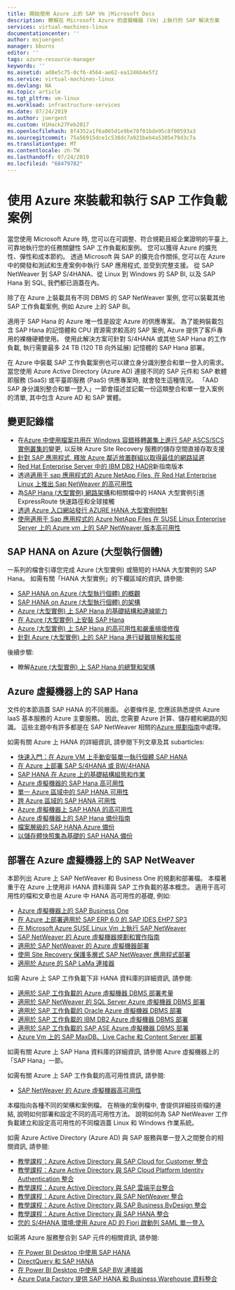 ```yaml
---
title: 開始使用 Azure 上的 SAP Vm |Microsoft Docs
description: 瞭解在 Microsoft Azure 的虛擬機器 (Vm) 上執行的 SAP 解決方案
services: virtual-machines-linux
documentationcenter: ''
author: msjuergent
manager: bburns
editor: ''
tags: azure-resource-manager
keywords: ''
ms.assetid: ad8e5c75-0cf6-4564-ae62-ea1246b4e5f2
ms.service: virtual-machines-linux
ms.devlang: NA
ms.topic: article
ms.tgt_pltfrm: vm-linux
ms.workload: infrastructure-services
ms.date: 07/24/2019
ms.author: juergent
ms.custom: H1Hack27Feb2017
ms.openlocfilehash: 8f4352a1f6a065d1e9be78f01bde95c8f00593a3
ms.sourcegitcommit: 75a56915dce1c538dc7a921beb4a5305e79d3c7a
ms.translationtype: MT
ms.contentlocale: zh-TW
ms.lasthandoff: 07/24/2019
ms.locfileid: "68479782"
---
```

# <a name="use-azure-to-host-and-run-sap-workload-scenarios"></a>使用 Azure 來裝載和執行 SAP 工作負載案例

當您使用 Microsoft Azure 時, 您可以在可調整、符合規範且經企業證明的平臺上, 可靠地執行您的任務關鍵性 SAP 工作負載和案例。 您可以獲得 Azure 的擴充性、彈性和成本節約。 透過 Microsoft 與 SAP 的擴充合作關係, 您可以在 Azure 中的開發和測試和生產案例中執行 SAP 應用程式, 並受到完整支援。 從 SAP NetWeaver 到 SAP S/4HANA、從 Linux 到 Windows 的 SAP BI, 以及 SAP Hana 到 SQL, 我們都已涵蓋在內。

除了在 Azure 上裝載具有不同 DBMS 的 SAP NetWeaver 案例, 您可以裝載其他 SAP 工作負載案例, 例如 Azure 上的 SAP BI。 

適用于 SAP Hana 的 Azure 唯一性是設定 Azure 的供應專案。 為了能夠裝載包含 SAP Hana 的記憶體和 CPU 資源需求較高的 SAP 案例, Azure 提供了客戶專用的裸機硬體使用。 使用此解決方案可針對 S/4HANA 或其他 SAP Hana 的工作負載, 執行需要最多 24 TB (120 TB 向外延展) 記憶體的 SAP Hana 部署。 

在 Azure 中裝載 SAP 工作負載案例也可以建立身分識別整合和單一登入的需求。 當您使用 Azure Active Directory (Azure AD) 連接不同的 SAP 元件和 SAP 軟體即服務 (SaaS) 或平臺即服務 (PaaS) 供應專案時, 就會發生這種情況。 「AAD SAP 身分識別整合和單一登入」一節會描述並記載一份這類整合和單一登入案例的清單, 其中包含 Azure AD 和 SAP 實體。

## <a name="change-log"></a>變更記錄檔

- 在[Azure 中使用檔案共用在 Windows 容錯移轉叢集上進行 SAP ASCS/SCS 實例叢集的](sap-high-availability-guide-wsfc-file-share.md)變更, 以反映 Azure Site Recovery 服務的儲存空間直接存取支援
- [針對 SAP 應用程式, 釋放 Azure 鄰近放置群組以取得最佳的網路延遲](sap-proximity-placement-scenarios.md)
- [Red Hat Enterprise Server 中的 IBM DB2 HADR](high-availability-guide-rhel-ibm-db2-luw.md)新指南版本
- 透過[適用于 sap 應用程式的 Azure NetApp Files, 在 Red Hat Enterprise Linux 上推出 Sap NetWeaver 的高可用性](high-availability-guide-rhel-netapp-files.md)
- 為[SAP Hana (大型實例) 網路架構](https://docs.microsoft.com/azure/virtual-machines/workloads/sap/hana-network-architecture)和相關檔中的 HANA 大型實例引進 ExpressRoute 快速路徑和全球接觸
- [透過 Azure 入口網站發行 AZURE HANA 大型實例控制](hana-li-portal.md)
- [使用適用于 Sap 應用程式的 Azure NetApp Files 在 SUSE Linux Enterprise Server 上的 Azure vm 上的 SAP NetWeaver 版本高可用性](high-availability-guide-suse-netapp-files.md)







## <a name="sap-hana-on-azure-large-instances"></a>SAP HANA on Azure (大型執行個體)

一系列的檔會引導您完成 Azure (大型實例) 或簡短的 HANA 大型實例的 SAP Hana。 如需有關「HANA 大型實例」的下欄區域的資訊, 請參閱:

- [SAP HANA on Azure (大型執行個體) 的概觀](https://docs.microsoft.com/azure/virtual-machines/workloads/sap/hana-overview-architecture)
- [SAP HANA on Azure (大型執行個體) 的架構](https://docs.microsoft.com/azure/virtual-machines/workloads/sap/hana-architecture)
- [Azure (大型實例) 上 SAP Hana 的基礎結構和連線能力](https://docs.microsoft.com/azure/virtual-machines/workloads/sap/hana-overview-infrastructure-connectivity)
- [在 Azure (大型實例) 上安裝 SAP Hana](https://docs.microsoft.com/azure/virtual-machines/workloads/sap/hana-installation)
- [Azure (大型實例) 上 SAP Hana 的高可用性和嚴重損壞修復](https://docs.microsoft.com/azure/virtual-machines/workloads/sap/hana-overview-high-availability-disaster-recovery)
- [針對 Azure (大型實例) 上的 SAP Hana 進行疑難排解和監視](https://docs.microsoft.com/azure/virtual-machines/workloads/sap/troubleshooting-monitoring)

後續步驟:

- 瞭解[Azure (大型實例) 上 SAP Hana 的總覽和架構](https://docs.microsoft.com/azure/virtual-machines/workloads/sap/hana-overview-architecture)



## <a name="sap-hana-on-azure-virtual-machines"></a>Azure 虛擬機器上的 SAP Hana
文件的本節涵蓋 SAP HANA 的不同層面。 必要條件是, 您應該熟悉提供 Azure IaaS 基本服務的 Azure 主要服務。 因此, 您需要 Azure 計算、儲存體和網路的知識。 這些主題中有許多都是在 SAP NetWeaver 相關的[Azure 規劃指南](https://docs.microsoft.com/azure/virtual-machines/workloads/sap/planning-guide)中處理。 

如需有關 Azure 上 HANA 的詳細資訊, 請參閱下列文章及其 subarticles:

- [快速入門：在 Azure VM 上手動安裝單一執行個體 SAP HANA](https://docs.microsoft.com/azure/virtual-machines/workloads/sap/hana-get-started)
- [在 Azure 上部署 SAP S/4HANA 或 BW/4HANA](https://docs.microsoft.com/azure/virtual-machines/workloads/sap/cal-s4h)
- [SAP HANA 在 Azure 上的基礎結構組態和作業](https://docs.microsoft.com/azure/virtual-machines/workloads/sap/hana-vm-operations)
- [Azure 虛擬機器的 SAP Hana 高可用性](https://docs.microsoft.com/azure/virtual-machines/workloads/sap/sap-hana-availability-overview)
- [單一 Azure 區域中的 SAP HANA 可用性](https://docs.microsoft.com/azure/virtual-machines/workloads/sap/sap-hana-availability-one-region)
- [跨 Azure 區域的 SAP HANA 可用性](https://docs.microsoft.com/azure/virtual-machines/workloads/sap/sap-hana-availability-across-regions)
- [Azure 虛擬機器上 SAP HANA 的高可用性](https://docs.microsoft.com/azure/virtual-machines/workloads/sap/sap-hana-high-availability)
- [Azure 虛擬機器上的 SAP Hana 備份指南](https://docs.microsoft.com/azure/virtual-machines/workloads/sap/sap-hana-backup-guide)
- [檔案層級的 SAP HANA Azure 備份](https://docs.microsoft.com/azure/virtual-machines/workloads/sap/sap-hana-backup-file-level)
- [以儲存體快照集為基礎的 SAP HANA 備份](https://docs.microsoft.com/azure/virtual-machines/workloads/sap/sap-hana-backup-storage-snapshots)

 

## <a name="sap-netweaver-deployed-on-azure-virtual-machines"></a>部署在 Azure 虛擬機器上的 SAP NetWeaver
本節列出 Azure 上 SAP NetWeaver 和 Business One 的規劃和部署檔。 本檔著重于在 Azure 上使用非 HANA 資料庫與 SAP 工作負載的基本概念。 適用于高可用性的檔和文章也是 Azure 中 HANA 高可用性的基礎, 例如:

- [Azure 虛擬機器上的 SAP Business One](https://docs.microsoft.com/azure/virtual-machines/workloads/sap/business-one-azure)
- [在 Azure 上部署適用於 SAP ERP 6.0 的 SAP IDES EHP7 SP3](https://docs.microsoft.com/azure/virtual-machines/workloads/sap/cal-ides-erp6-erp7-sp3-sql)
- [在 Microsoft Azure SUSE Linux Vm 上執行 SAP NetWeaver](https://docs.microsoft.com/azure/virtual-machines/workloads/sap/suse-quickstart)
- [SAP NetWeaver 的 Azure 虛擬機器規劃和實作指南](https://docs.microsoft.com/azure/virtual-machines/workloads/sap/planning-guide)
- [適用於 SAP NetWeaver 的 Azure 虛擬機器部署](https://docs.microsoft.com/azure/virtual-machines/workloads/sap/deployment-guide)
- [使用 Site Recovery 保護多層式 SAP NetWeaver 應用程式部署](https://docs.microsoft.com/azure/site-recovery/site-recovery-sap)
- [適用於 Azure 的 SAP LaMa 連接器](https://docs.microsoft.com/azure/virtual-machines/workloads/sap/lama-installation)

如需 Azure 上 SAP 工作負載下非 HANA 資料庫的詳細資訊, 請參閱:

- [適用於 SAP 工作負載的 Azure 虛擬機器 DBMS 部署考量](https://docs.microsoft.com/azure/virtual-machines/workloads/sap/dbms_guide_general)
- [適用於 SAP NetWeaver 的 SQL Server Azure 虛擬機器 DBMS 部署](https://docs.microsoft.com/azure/virtual-machines/workloads/sap/dbms_guide_sqlserver)
- [適用於 SAP 工作負載的 Oracle Azure 虛擬機器 DBMS 部署](https://docs.microsoft.com/azure/virtual-machines/workloads/sap/dbms_guide_oracle)
- [適用於 SAP 工作負載的 IBM DB2 Azure 虛擬機器 DBMS 部署](https://docs.microsoft.com/azure/virtual-machines/workloads/sap/dbms_guide_ibm)
- [適用於 SAP 工作負載的 SAP ASE Azure 虛擬機器 DBMS 部署](https://docs.microsoft.com/azure/virtual-machines/workloads/sap/dbms_guide_sapase)
- [Azure Vm 上的 SAP MaxDB、Live Cache 和 Content Server 部署](https://docs.microsoft.com/azure/virtual-machines/workloads/sap/dbms_guide_maxdb)

如需有關 Azure 上 SAP Hana 資料庫的詳細資訊, 請參閱 Azure 虛擬機器上的「SAP Hana」一節。

如需有關 Azure 上 SAP 工作負載的高可用性資訊, 請參閱:

- [SAP NetWeaver 的 Azure 虛擬機器高可用性](https://docs.microsoft.com/azure/virtual-machines/workloads/sap/sap-high-availability-guide-start)

本檔指向各種不同的架構和案例檔。 在稍後的案例檔中, 會提供詳細技術檔的連結, 說明如何部署和設定不同的高可用性方法。 說明如何為 SAP NetWeaver 工作負載建立和設定高可用性的不同檔涵蓋 Linux 和 Windows 作業系統。


如需 Azure Active Directory (Azure AD) 與 SAP 服務與單一登入之間整合的相關資訊, 請參閱:

- [教學課程：Azure Active Directory 與 SAP Cloud for Customer 整合](https://docs.microsoft.com/azure/active-directory/saas-apps/sap-customer-cloud-tutorial?toc=%2fazure%2fvirtual-machines%2fworkloads%2fsap%2ftoc.json)
- [教學課程：Azure Active Directory 與 SAP Cloud Platform Identity Authentication 整合](https://docs.microsoft.com/azure/active-directory/saas-apps/sap-hana-cloud-platform-identity-authentication-tutorial?toc=%2fazure%2fvirtual-machines%2fworkloads%2fsap%2ftoc.json)
- [教學課程：Azure Active Directory 與 SAP 雲端平台整合](https://docs.microsoft.com/azure/active-directory/saas-apps/sap-hana-cloud-platform-tutorial?toc=%2fazure%2fvirtual-machines%2fworkloads%2fsap%2ftoc.json)
- [教學課程：Azure Active Directory 與 SAP NetWeaver 整合](https://docs.microsoft.com/azure/active-directory/saas-apps/sap-netweaver-tutorial?toc=%2fazure%2fvirtual-machines%2fworkloads%2fsap%2ftoc.json)
- [教學課程：Azure Active Directory 與 SAP Business ByDesign 整合](https://docs.microsoft.com/azure/active-directory/saas-apps/sapbusinessbydesign-tutorial?toc=%2fazure%2fvirtual-machines%2fworkloads%2fsap%2ftoc.json)
- [教學課程：Azure Active Directory 與 SAP HANA 整合](https://docs.microsoft.com/azure/active-directory/saas-apps/saphana-tutorial?toc=%2fazure%2fvirtual-machines%2fworkloads%2fsap%2ftoc.json)
- [您的 S/4HANA 環境:使用 Azure AD 的 Fiori 啟動列 SAML 單一登入](https://blogs.sap.com/2017/02/20/your-s4hana-environment-part-7-fiori-launchpad-saml-single-sing-on-with-azure-ad/)

如需將 Azure 服務整合到 SAP 元件的相關資訊, 請參閱:

- [在 Power BI Desktop 中使用 SAP HANA](https://docs.microsoft.com/power-bi/desktop-sap-hana)
- [DirectQuery 和 SAP HANA](https://docs.microsoft.com/power-bi/desktop-directquery-sap-hana)
- [在 Power BI Desktop 中使用 SAP BW 連接器](https://docs.microsoft.com/power-bi/desktop-sap-bw-connector) 
- [Azure Data Factory 提供 SAP HANA 和 Business Warehouse 資料整合](https://azure.microsoft.com/blog/azure-data-factory-offer-sap-hana-and-business-warehouse-data-integration)




